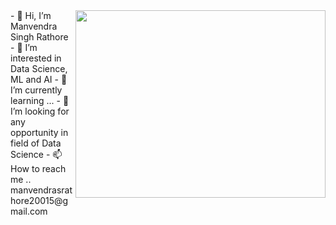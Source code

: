  <img align="right" width="400" height="300" src="https://user-images.githubusercontent.com/52499914/119373460-10741b80-bcd6-11eb-82b3-456a5e210d72.gif">
- 👋 Hi, I’m Manvendra Singh Rathore
- 👀 I’m interested in Data Science, ML and AI
- 🌱 I’m currently learning ...
- 💞️ I’m looking for any opportunity in field of Data Science
- 📫 How to reach me .. manvendrasrathore20015@gmail.com


